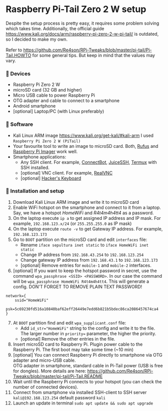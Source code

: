 # Raspberry Pi-Tail Zero 2 W setup

Despite the setup process is pretty easy, it requires some problem solving which takes time. Additionally, the official guide https://www.kali.org/docs/arm/raspberry-pi-zero-2-w-pi-tail/ is outdated, so I decided to make my own. \
\
Refer to https://github.com/Re4son/RPi-Tweaks/blob/master/pi-tail/Pi-Tail.HOWTO for some general tips. But keep in mind that the values may vary.

### 📱 Devices
* Raspberry Pi Zero 2 W
* microSD card (32 GB and higher)
* Micro USB cable to power Raspberry Pi
* OTG adapter and cable to connect to a smartphone
* Android smartphone
* [optional] Laptop/PC (with Linux preferably)

### 💾 Software
* Kali Linux ARM image https://www.kali.org/get-kali/#kali-arm I used `Raspberry Pi Zero 2 W (PiTail)`
* Your favourite tool to write an image to microSD card. Both, [Rufus](https://rufus.ie/en/) and [Raspberry Pi Imager](https://www.raspberrypi.com/software/) work well.
* Smartphone applications:
  * Any SSH client. For example, [ConnectBot](https://play.google.com/store/apps/details?id=org.connectbot), [JuiceSSH](https://play.google.com/store/apps/details?id=com.sonelli.juicessh), [Termux](https://play.google.com/store/apps/details?id=com.termux) with SSH installed.
  * [optional] VNC client. For example, [RealVNC](https://play.google.com/store/apps/details?id=com.realvnc.viewer.android)
  * [optional] [Hacker's Keyboard](https://play.google.com/store/apps/details?id=org.pocketworkstation.pckeyboard)

 ### 👾 Installation and setup
1. Download Kali Linux ARM image and write it to microSD card
2. Enable WiFi hotspot on the smartphone and connect to it from a laptop. Say, we have a hotspot *HomeWiFi* and *R4t4m4h4tt4* as a password.
3. On the laptop execute `ip a` to get assigned IP address and IP mask. For example, `192.168.123.x/24` (or `255.255.255.0` as IP mask)
4. On the laptop execute `route -v` to get Gateway IP address. For example, `192.168.123.173`
5. Go to `BOOT` partition on the microSD card and edit `interfaces` file:
    * Rename `iface sepultura inet static` to `iface HomeWiFi inet static`
    * Change IP address from `192.168.43.254` to `192.168.123.254`
    * Change gateway IP address from `192.168.43.1` to `192.168.123.173`
    * [optional] Remove entries for `mobile-1` and `mobile-2` interfaces.
6. [optional] If you want to keep the hotspot password in secret, use the command `wpa_passphrase <SSID> <PASSWORD>`. In our case the command will be `wpa_passphrase HomeWiFi R4t4m4h4tt4`. This will generate a config. DON'T FORGET TO REMOVE PLAIN TEXT PASSWORD!
```
network={
	ssid="HomeWiFi"
	psk=5c69230fd516a10840baf62eff26449e7edd6b821b5bdec86ca2086457674ca4
}
``` 
7. At `BOOT` partition find and edit `wpa_supplicant.conf` file:
    * Add `id_str="HomeWiFi"` string to the config and write it to the file. The larger number in `priority=` parameter, the higher the priority.
    * [optional] Remove the other entries in the file.
8. Insert microSD card to Raspberry Pi. Plugin power cable to the Raspberry Pi. The first boot may take some time (~10 min)
9. [optional] You can connect Raspberry Pi directly to smartphone via OTG adapter and micro-USB cable. \
OTG adapter in smartphone, standard cable in Pi-Tail power (USB is free for dongles). More details are here: https://github.com/Re4son/RPi-Tweaks/blob/master/pi-tail/Pi-Tail.README
10. Wait until the Raspberry Pi connects to your hotspot (you can check the number of connected devices).
11. Connect from smartphone via installed SSH-client to SSH server `kali@192.168.123.254` default password `kali`
12. Launch an update in terminal `sudo apt update && sudo apt upgrade`
